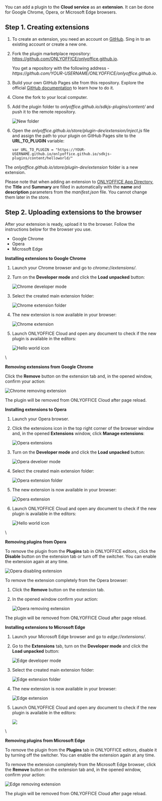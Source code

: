 You can add a plugin to the **Cloud service** as an **extension**. It can be done for Google Chrome, Opera, or Microsoft Edge browsers.

## Step 1. Creating extensions

1. To create an extension, you need an account on [GitHub](https://github.com/). Sing in to an existing account or create a new one.

2. Fork the plugin marketplace repository: <https://github.com/ONLYOFFICE/onlyoffice.github.io>.

   You get a repository with the following address - *https\://github.com/YOUR-USERNAME/ONLYOFFICE/onlyoffice.github.io*.

3. Build your own GitHub Pages site from this repository. Explore the official [GitHub documentation](https://docs.github.com/en/pages/quickstart) to learn how to do it.

4. Clone the fork to your local computer.

5. Add the plugin folder to *onlyoffice.github.io/sdkjs-plugins/content/* and push it to the remote repository.

   ![New folder](/content/img/plugins/new-folder.png)

6. Open the *onlyoffice.github.io/store/plugin-dev/extension/inject.js* file and assign the path to your plugin on GitHub Pages site to the **URL\_TO\_PLUGIN** variable:

   ```
   var URL_TO_PLUGIN = "https://YOUR-USERNAME.github.io/onlyoffice.github.io/sdkjs-plugins/content/helloworld/"
   ```

The *onlyoffice.github.io/store/plugin-dev/extension* folder is a new extension.

Please note that when adding an extension to [ONLYOFFICE App Directory](https://www.onlyoffice.com/en/app-directory), the **Title** and **Summary** are filled in automatically with the **name** and **description** parameters from the *manifest.json* file. You cannot change them later in the store.

## Step 2. Uploading extensions to the browser

After your extension is ready, upload it to the browser. Follow the instructions below for the browser you use.

* Google Chrome
* Opera
* Microsoft Edge

**Installing extensions to Google Chrome**

1. Launch your Chrome browser and go to *chrome://extensions/*.

2. Turn on the **Developer mode** and click the **Load unpacked** button:

   ![Chrome developer mode](/content/img/plugins/chrome-developer-mode.png)

3. Select the created main extension folder:

   ![Chrome extension folder](/content/img/plugins/chrome-extension-folder.png)

4. The new extension is now available in your browser:

   ![Chrome extension](/content/img/plugins/chrome-extension.png)

5. Launch ONLYOFFICE Cloud and open any document to check if the new plugin is available in the editors:

   ![Hello world icon](/content/img/plugins/helloworld_icon.png)

\


**Removing extensions from Google Chrome**

Click the **Remove** button on the extension tab and, in the opened window, confirm your action:

![Chrome removing extension](/content/img/plugins/chrome-removing-extension.png)

The plugin will be removed from ONLYOFFICE Cloud after page reload.

**Installing extensions to Opera**

1. Launch your Opera browser.

2. Click the extensions icon in the top right corner of the browser window and, in the opened **Extensions** window, click **Manage extensions**:

   ![Opera extensions](/content/img/plugins/opera-extensions.png)

3. Turn on the **Developer mode** and click the **Load unpacked** button:

   ![Opera develoer mode](/content/img/plugins/opera-developer-mode.png)

4. Select the created main extension folder:

   ![Opera extension folder](/content/img/plugins/opera-extension-folder.png)

5. The new extension is now available in your browser:

   ![Opera extension](/content/img/plugins/opera-extension.png)

6. Launch ONLYOFFICE Cloud and open any document to check if the new plugin is available in the editors:

   ![Hello world icon](/content/img/plugins/helloworld_icon.png)

\


**Removing plugins from Opera**

To remove the plugin from the **Plugins** tab in ONLYOFFICE editors, click the **Disable** button on the extension tab or turn off the switcher. You can enable the extension again at any time.

![Opera disabling extension](/content/img/plugins/opera-disabling-extension.png)

To remove the extension completely from the Opera browser:

1. Click the **Remove** button on the extension tab.

2. In the opened window confirm your action:

   ![Opera removing extension](/content/img/plugins/opera-removing-extension.png)

The plugin will be removed from ONLYOFFICE Cloud after page reload.

**Installing extensions to Microsoft Edge**

1. Launch your Microsoft Edge browser and go to *edge://extensions/*.

2. Go to the **Extensions** tab, turn on the **Developer mode** and click the **Load unpacked** button:

   ![Edge developer mode](/content/img/plugins/edge-developer-mode.png)

3. Select the created main extension folder:

   ![Edge extension folder](/content/img/plugins/edge-extension-folder.png)

4. The new extension is now available in your browser:

   ![Edge extension](/content/img/plugins/edge-extension.png)

5. Launch ONLYOFFICE Cloud and open any document to check if the new plugin is available in the editors:

   ![](/content/img/plugins/helloworld_icon.png)

\


**Removing plugins from Microsoft Edge**

To remove the plugin from the **Plugins** tab in ONLYOFFICE editors, disable it by turning off the switcher. You can enable the extension again at any time.

To remove the extension completely from the Microsoft Edge browser, click the **Remove** button on the extension tab and, in the opened window, confirm your action:

![Edge removing extension](/content/img/plugins/edge-removing-extension.png)

The plugin will be removed from ONLYOFFICE Cloud after page reload.
